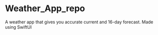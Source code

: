 # Weather_App_repo
A  weather app that gives you accurate current and 16-day forecast. Made using SwiftUI
